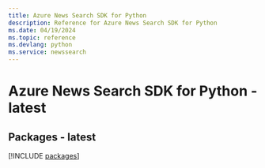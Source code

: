 ```yaml
---
title: Azure News Search SDK for Python
description: Reference for Azure News Search SDK for Python
ms.date: 04/19/2024
ms.topic: reference
ms.devlang: python
ms.service: newssearch
---
```

# Azure News Search SDK for Python - latest
## Packages - latest
[!INCLUDE [packages](news-search-index.md)]